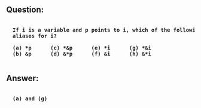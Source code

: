 ## Question:
<pre>
 <b>
  If i is a variable and p points to i, which of the following expressions are
  aliases for i?

  (a) *p      (c) *&p      (e) *i      (g) *&i
  (b) &p      (d) &*p      (f) &i      (h) &*i
  </b>
</pre>
## Answer: 
<pre>
 <b>
  (a) and (g)
  </b>
</pre>
